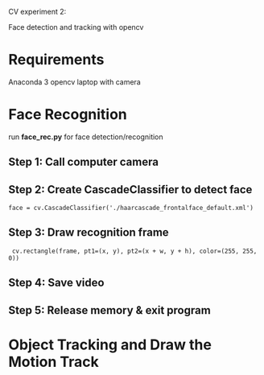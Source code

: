 CV experiment 2: 

Face detection and tracking with opencv

# Requirements
Anaconda 3
opencv
laptop with camera

# Face Recognition
run **face_rec.py** for face detection/recognition

## Step 1: Call computer camera

## Step 2: Create CascadeClassifier to detect face
`face = cv.CascadeClassifier('./haarcascade_frontalface_default.xml')
`
## Step 3: Draw recognition frame
` cv.rectangle(frame, pt1=(x, y), pt2=(x + w, y + h), color=(255, 255, 0))`

## Step 4: Save video

## Step 5: Release memory & exit program

# Object Tracking and Draw the Motion Track